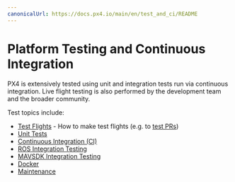 ```yaml
---
canonicalUrl: https://docs.px4.io/main/en/test_and_ci/README
---
```


# Platform Testing and Continuous Integration

PX4 is extensively tested using unit and integration tests run via continuous integration.
Live flight testing is also performed by the development team and the broader community.

Test topics include:

* [Test Flights](../test_and_ci/test_flights.md) - How to make test flights (e.g. to [test PRs](../contribute/code.md#pull-requests))
* [Unit Tests](../test_and_ci/unit_tests.md)
* [Continuous Integration (CI)](../test_and_ci/continous_integration.md)
* [ROS Integration Testing](../test_and_ci/integration_testing.md)
* [MAVSDK Integration Testing](../test_and_ci/integration_testing_mavsdk.md)
* [Docker](../test_and_ci/docker.md)
* [Maintenance](../test_and_ci/maintenance.md)

